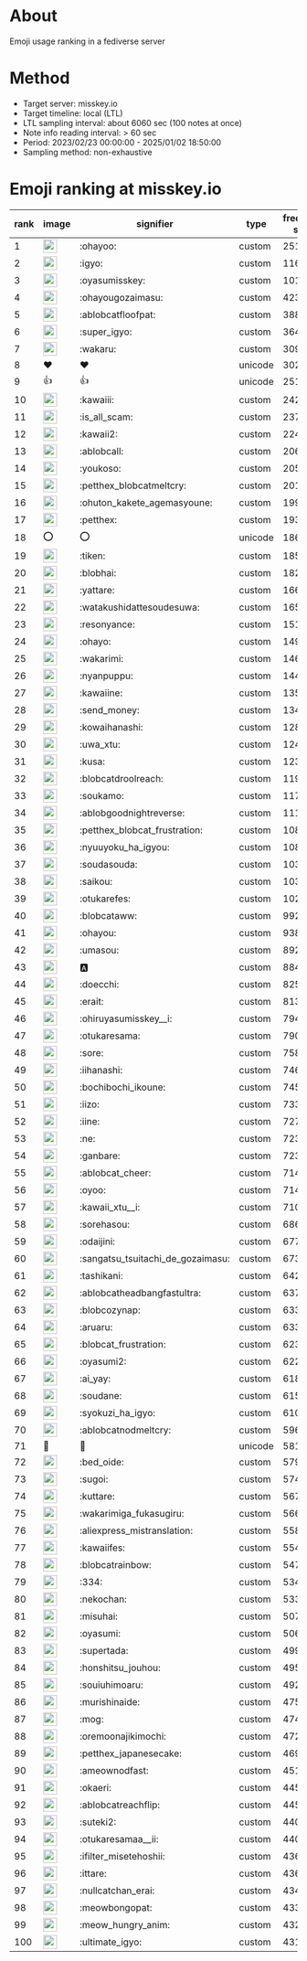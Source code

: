 # About
Emoji usage ranking in a fediverse server

# Method
- Target server: misskey.io
- Target timeline: local (LTL)
- LTL sampling interval: about 6060 sec (100 notes at once)
- Note info reading interval: > 60 sec
- Period: 2023/02/23 00:00:00 - 2025/01/02 18:50:00 
- Sampling method: non-exhaustive

# Emoji ranking at misskey.io

|rank|image|signifier|type|frequency score|
|----|----|----|----|----|
|1|<img height="24" src="https://misskey.io/emoji/ohayoo.webp">|:ohayoo:|custom|251488|
|2|<img height="24" src="https://misskey.io/emoji/igyo.webp">|:igyo:|custom|116516|
|3|<img height="24" src="https://misskey.io/emoji/oyasumisskey.webp">|:oyasumisskey:|custom|101271|
|4|<img height="24" src="https://misskey.io/emoji/ohayougozaimasu.webp">|:ohayougozaimasu:|custom|42376|
|5|<img height="24" src="https://misskey.io/emoji/ablobcatfloofpat.webp">|:ablobcatfloofpat:|custom|38850|
|6|<img height="24" src="https://misskey.io/emoji/super_igyo.webp">|:super_igyo:|custom|36400|
|7|<img height="24" src="https://misskey.io/emoji/wakaru.webp">|:wakaru:|custom|30959|
|8|❤|❤|unicode|30242|
|9|👍|👍|unicode|25164|
|10|<img height="24" src="https://misskey.io/emoji/kawaiii.webp">|:kawaiii:|custom|24213|
|11|<img height="24" src="https://misskey.io/emoji/is_all_scam.webp">|:is_all_scam:|custom|23708|
|12|<img height="24" src="https://misskey.io/emoji/kawaii2.webp">|:kawaii2:|custom|22464|
|13|<img height="24" src="https://misskey.io/emoji/ablobcall.webp">|:ablobcall:|custom|20626|
|14|<img height="24" src="https://misskey.io/emoji/youkoso.webp">|:youkoso:|custom|20508|
|15|<img height="24" src="https://misskey.io/emoji/petthex_blobcatmeltcry.webp">|:petthex_blobcatmeltcry:|custom|20117|
|16|<img height="24" src="https://misskey.io/emoji/ohuton_kakete_agemasyoune.webp">|:ohuton_kakete_agemasyoune:|custom|19954|
|17|<img height="24" src="https://misskey.io/emoji/petthex.webp">|:petthex:|custom|19356|
|18|⭕|⭕|unicode|18694|
|19|<img height="24" src="https://misskey.io/emoji/tiken.webp">|:tiken:|custom|18558|
|20|<img height="24" src="https://misskey.io/emoji/blobhai.webp">|:blobhai:|custom|18220|
|21|<img height="24" src="https://misskey.io/emoji/yattare.webp">|:yattare:|custom|16606|
|22|<img height="24" src="https://misskey.io/emoji/watakushidattesoudesuwa.webp">|:watakushidattesoudesuwa:|custom|16571|
|23|<img height="24" src="https://misskey.io/emoji/resonyance.webp">|:resonyance:|custom|15172|
|24|<img height="24" src="https://misskey.io/emoji/ohayo.webp">|:ohayo:|custom|14903|
|25|<img height="24" src="https://misskey.io/emoji/wakarimi.webp">|:wakarimi:|custom|14630|
|26|<img height="24" src="https://misskey.io/emoji/nyanpuppu.webp">|:nyanpuppu:|custom|14459|
|27|<img height="24" src="https://misskey.io/emoji/kawaiine.webp">|:kawaiine:|custom|13590|
|28|<img height="24" src="https://misskey.io/emoji/send_money.webp">|:send_money:|custom|13407|
|29|<img height="24" src="https://misskey.io/emoji/kowaihanashi.webp">|:kowaihanashi:|custom|12830|
|30|<img height="24" src="https://misskey.io/emoji/uwa_xtu.webp">|:uwa_xtu:|custom|12469|
|31|<img height="24" src="https://misskey.io/emoji/kusa.webp">|:kusa:|custom|12319|
|32|<img height="24" src="https://misskey.io/emoji/blobcatdroolreach.webp">|:blobcatdroolreach:|custom|11965|
|33|<img height="24" src="https://misskey.io/emoji/soukamo.webp">|:soukamo:|custom|11718|
|34|<img height="24" src="https://misskey.io/emoji/ablobgoodnightreverse.webp">|:ablobgoodnightreverse:|custom|11183|
|35|<img height="24" src="https://misskey.io/emoji/petthex_blobcat_frustration.webp">|:petthex_blobcat_frustration:|custom|10843|
|36|<img height="24" src="https://misskey.io/emoji/nyuuyoku_ha_igyou.webp">|:nyuuyoku_ha_igyou:|custom|10824|
|37|<img height="24" src="https://misskey.io/emoji/soudasouda.webp">|:soudasouda:|custom|10318|
|38|<img height="24" src="https://misskey.io/emoji/saikou.webp">|:saikou:|custom|10310|
|39|<img height="24" src="https://misskey.io/emoji/otukarefes.webp">|:otukarefes:|custom|10258|
|40|<img height="24" src="https://misskey.io/emoji/blobcataww.webp">|:blobcataww:|custom|9926|
|41|<img height="24" src="https://misskey.io/emoji/ohayou.webp">|:ohayou:|custom|9383|
|42|<img height="24" src="https://misskey.io/emoji/umasou.webp">|:umasou:|custom|8925|
|43|<img height="24" src="https://misskey.io/emoji/a.webp">|:a:|custom|8846|
|44|<img height="24" src="https://misskey.io/emoji/doecchi.webp">|:doecchi:|custom|8251|
|45|<img height="24" src="https://misskey.io/emoji/erait.webp">|:erait:|custom|8133|
|46|<img height="24" src="https://misskey.io/emoji/ohiruyasumisskey__i.webp">|:ohiruyasumisskey__i:|custom|7940|
|47|<img height="24" src="https://misskey.io/emoji/otukaresama.webp">|:otukaresama:|custom|7907|
|48|<img height="24" src="https://misskey.io/emoji/sore.webp">|:sore:|custom|7581|
|49|<img height="24" src="https://misskey.io/emoji/iihanashi.webp">|:iihanashi:|custom|7460|
|50|<img height="24" src="https://misskey.io/emoji/bochibochi_ikoune.webp">|:bochibochi_ikoune:|custom|7455|
|51|<img height="24" src="https://misskey.io/emoji/iizo.webp">|:iizo:|custom|7334|
|52|<img height="24" src="https://misskey.io/emoji/iine.webp">|:iine:|custom|7275|
|53|<img height="24" src="https://misskey.io/emoji/ne.webp">|:ne:|custom|7239|
|54|<img height="24" src="https://misskey.io/emoji/ganbare.webp">|:ganbare:|custom|7230|
|55|<img height="24" src="https://misskey.io/emoji/ablobcat_cheer.webp">|:ablobcat_cheer:|custom|7148|
|56|<img height="24" src="https://misskey.io/emoji/oyoo.webp">|:oyoo:|custom|7141|
|57|<img height="24" src="https://misskey.io/emoji/kawaii_xtu__i.webp">|:kawaii_xtu__i:|custom|7101|
|58|<img height="24" src="https://misskey.io/emoji/sorehasou.webp">|:sorehasou:|custom|6867|
|59|<img height="24" src="https://misskey.io/emoji/odaijini.webp">|:odaijini:|custom|6777|
|60|<img height="24" src="https://misskey.io/emoji/sangatsu_tsuitachi_de_gozaimasu.webp">|:sangatsu_tsuitachi_de_gozaimasu:|custom|6730|
|61|<img height="24" src="https://misskey.io/emoji/tashikani.webp">|:tashikani:|custom|6422|
|62|<img height="24" src="https://misskey.io/emoji/ablobcatheadbangfastultra.webp">|:ablobcatheadbangfastultra:|custom|6377|
|63|<img height="24" src="https://misskey.io/emoji/blobcozynap.webp">|:blobcozynap:|custom|6338|
|64|<img height="24" src="https://misskey.io/emoji/aruaru.webp">|:aruaru:|custom|6331|
|65|<img height="24" src="https://misskey.io/emoji/blobcat_frustration.webp">|:blobcat_frustration:|custom|6238|
|66|<img height="24" src="https://misskey.io/emoji/oyasumi2.webp">|:oyasumi2:|custom|6228|
|67|<img height="24" src="https://misskey.io/emoji/ai_yay.webp">|:ai_yay:|custom|6186|
|68|<img height="24" src="https://misskey.io/emoji/soudane.webp">|:soudane:|custom|6156|
|69|<img height="24" src="https://misskey.io/emoji/syokuzi_ha_igyo.webp">|:syokuzi_ha_igyo:|custom|6107|
|70|<img height="24" src="https://misskey.io/emoji/ablobcatnodmeltcry.webp">|:ablobcatnodmeltcry:|custom|5964|
|71|🎉|🎉|unicode|5812|
|72|<img height="24" src="https://misskey.io/emoji/bed_oide.webp">|:bed_oide:|custom|5794|
|73|<img height="24" src="https://misskey.io/emoji/sugoi.webp">|:sugoi:|custom|5746|
|74|<img height="24" src="https://misskey.io/emoji/kuttare.webp">|:kuttare:|custom|5679|
|75|<img height="24" src="https://misskey.io/emoji/wakarimiga_fukasugiru.webp">|:wakarimiga_fukasugiru:|custom|5660|
|76|<img height="24" src="https://misskey.io/emoji/aliexpress_mistranslation.webp">|:aliexpress_mistranslation:|custom|5587|
|77|<img height="24" src="https://misskey.io/emoji/kawaiifes.webp">|:kawaiifes:|custom|5544|
|78|<img height="24" src="https://misskey.io/emoji/blobcatrainbow.webp">|:blobcatrainbow:|custom|5478|
|79|<img height="24" src="https://misskey.io/emoji/334.webp">|:334:|custom|5342|
|80|<img height="24" src="https://misskey.io/emoji/nekochan.webp">|:nekochan:|custom|5335|
|81|<img height="24" src="https://misskey.io/emoji/misuhai.webp">|:misuhai:|custom|5070|
|82|<img height="24" src="https://misskey.io/emoji/oyasumi.webp">|:oyasumi:|custom|5065|
|83|<img height="24" src="https://misskey.io/emoji/supertada.webp">|:supertada:|custom|4992|
|84|<img height="24" src="https://misskey.io/emoji/honshitsu_jouhou.webp">|:honshitsu_jouhou:|custom|4959|
|85|<img height="24" src="https://misskey.io/emoji/souiuhimoaru.webp">|:souiuhimoaru:|custom|4928|
|86|<img height="24" src="https://misskey.io/emoji/murishinaide.webp">|:murishinaide:|custom|4757|
|87|<img height="24" src="https://misskey.io/emoji/mog.webp">|:mog:|custom|4749|
|88|<img height="24" src="https://misskey.io/emoji/oremoonajikimochi.webp">|:oremoonajikimochi:|custom|4722|
|89|<img height="24" src="https://misskey.io/emoji/petthex_japanesecake.webp">|:petthex_japanesecake:|custom|4698|
|90|<img height="24" src="https://misskey.io/emoji/ameownodfast.webp">|:ameownodfast:|custom|4513|
|91|<img height="24" src="https://misskey.io/emoji/okaeri.webp">|:okaeri:|custom|4451|
|92|<img height="24" src="https://misskey.io/emoji/ablobcatreachflip.webp">|:ablobcatreachflip:|custom|4451|
|93|<img height="24" src="https://misskey.io/emoji/suteki2.webp">|:suteki2:|custom|4407|
|94|<img height="24" src="https://misskey.io/emoji/otukaresamaa__ii.webp">|:otukaresamaa__ii:|custom|4403|
|95|<img height="24" src="https://misskey.io/emoji/ifilter_misetehoshii.webp">|:ifilter_misetehoshii:|custom|4368|
|96|<img height="24" src="https://misskey.io/emoji/ittare.webp">|:ittare:|custom|4366|
|97|<img height="24" src="https://misskey.io/emoji/nullcatchan_erai.webp">|:nullcatchan_erai:|custom|4340|
|98|<img height="24" src="https://misskey.io/emoji/meowbongopat.webp">|:meowbongopat:|custom|4339|
|99|<img height="24" src="https://misskey.io/emoji/meow_hungry_anim.webp">|:meow_hungry_anim:|custom|4323|
|100|<img height="24" src="https://misskey.io/emoji/ultimate_igyo.webp">|:ultimate_igyo:|custom|4317|
